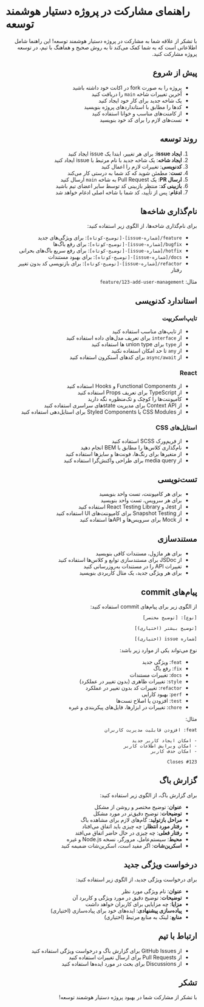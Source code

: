 # راهنمای مشارکت در پروژه دستیار هوشمند توسعه

<div dir="rtl">

با تشکر از علاقه شما به مشارکت در پروژه دستیار هوشمند توسعه! این راهنما شامل اطلاعاتی است که به شما کمک می‌کند تا به روش صحیح و هماهنگ با تیم، در توسعه پروژه مشارکت کنید.

## پیش از شروع

- پروژه را به صورت fork در اکانت خود داشته باشید
- آخرین تغییرات شاخه `main` را دریافت کنید
- یک شاخه جدید برای کار خود ایجاد کنید
- کدها را مطابق با استانداردهای پروژه بنویسید
- از کامنت‌های مناسب و خوانا استفاده کنید
- تست‌های لازم را برای کد خود بنویسید

## روند توسعه

1. **ایجاد issue**: برای هر تغییر، ابتدا یک issue ایجاد کنید
2. **ایجاد شاخه**: یک شاخه جدید با نام مرتبط با issue ایجاد کنید
3. **کدنویسی**: تغییرات لازم را اعمال کنید
4. **تست**: مطمئن شوید که کد شما به درستی کار می‌کند
5. **ارسال PR**: یک Pull Request به شاخه `main` ارسال کنید
6. **بازبینی کد**: منتظر بازبینی کد توسط سایر اعضای تیم باشید
7. **ادغام**: پس از تأیید، کد شما با شاخه اصلی ادغام خواهد شد

## نام‌گذاری شاخه‌ها

برای نام‌گذاری شاخه‌ها، از الگوی زیر استفاده کنید:

- `feature/[شماره-issue]-[توضیح-کوتاه]`: برای ویژگی‌های جدید
- `bugfix/[شماره-issue]-[توضیح-کوتاه]`: برای رفع باگ‌ها
- `hotfix/[شماره-issue]-[توضیح-کوتاه]`: برای رفع سریع باگ‌های بحرانی
- `docs/[شماره-issue]-[توضیح-کوتاه]`: برای بهبود مستندات
- `refactor/[شماره-issue]-[توضیح-کوتاه]`: برای بازنویسی کد بدون تغییر رفتار

مثال: `feature/123-add-user-management`

## استاندارد کدنویسی

### تایپ‌اسکریپت

- از تایپ‌های مناسب استفاده کنید
- از `interface` برای تعریف مدل‌های داده استفاده کنید
- از `type` برای union type ها استفاده کنید
- از `any` تا حد امکان استفاده نکنید
- از `async/await` برای کدهای آسنکرون استفاده کنید

### React

- از Functional Components و Hooks استفاده کنید
- از TypeScript برای تعریف Props استفاده کنید
- کامپوننت‌ها را کوچک و تک‌منظوره نگه دارید
- از Context API برای مدیریت state‌های سراسری استفاده کنید
- از CSS Modules یا Styled Components برای استایل‌دهی استفاده کنید

### استایل‌های CSS

- از فریم‌ورک SCSS استفاده کنید
- نام‌گذاری کلاس‌ها را مطابق با BEM انجام دهید
- از متغیرها برای رنگ‌ها، فونت‌ها و سایزها استفاده کنید
- از media query برای طراحی واکنش‌گرا استفاده کنید

## تست‌نویسی

- برای هر کامپوننت، تست واحد بنویسید
- برای هر سرویس، تست واحد بنویسید
- از Jest و React Testing Library استفاده کنید
- از Snapshot Testing برای کامپوننت‌های UI استفاده کنید
- از Mock برای سرویس‌ها و API‌ها استفاده کنید

## مستندسازی

- برای هر ماژول، مستندات کافی بنویسید
- از JSDoc برای مستندسازی توابع و کلاس‌ها استفاده کنید
- تغییرات API را در مستندات به‌روزرسانی کنید
- برای هر ویژگی جدید، یک مثال کاربردی بنویسید

## پیام‌های commit

از الگوی زیر برای پیام‌های commit استفاده کنید:

```
[نوع]: [توضیح مختصر]

[توضیح بیشتر (اختیاری)]

[شماره issue (اختیاری)]
```

نوع می‌تواند یکی از موارد زیر باشد:
- `feat`: ویژگی جدید
- `fix`: رفع باگ
- `docs`: تغییرات مستندات
- `style`: تغییرات ظاهری (بدون تغییر در عملکرد)
- `refactor`: تغییرات کد بدون تغییر در عملکرد
- `perf`: بهبود کارایی
- `test`: افزودن یا اصلاح تست‌ها
- `chore`: تغییرات در ابزارها، فایل‌های پیکربندی و غیره

مثال:
```
feat: افزودن قابلیت مدیریت کاربران

- امکان ایجاد کاربر جدید
- امکان ویرایش اطلاعات کاربر
- امکان حذف کاربر

Closes #123
```

## گزارش باگ

برای گزارش باگ، از الگوی زیر استفاده کنید:

- **عنوان**: توضیح مختصر و روشن از مشکل
- **توضیحات**: توضیح دقیق‌تر در مورد مشکل
- **مراحل بازتولید**: گام‌های لازم برای مشاهده باگ
- **رفتار مورد انتظار**: چه چیزی باید اتفاق می‌افتاد
- **رفتار فعلی**: چه چیزی در حال حاضر اتفاق می‌افتد
- **محیط**: سیستم‌عامل، مرورگر، نسخه Node.js و غیره
- **اسکرین‌شات**: اگر مفید است، اسکرین‌شات ضمیمه کنید

## درخواست ویژگی جدید

برای درخواست ویژگی جدید، از الگوی زیر استفاده کنید:

- **عنوان**: نام ویژگی مورد نظر
- **توضیحات**: توضیح دقیق در مورد ویژگی و کاربرد آن
- **مزایا**: چه مزایایی برای کاربران خواهد داشت
- **پیاده‌سازی پیشنهادی**: ایده‌های خود برای پیاده‌سازی (اختیاری)
- **منابع**: لینک به منابع مرتبط (اختیاری)

## ارتباط با تیم

- از GitHub Issues برای گزارش باگ و درخواست ویژگی استفاده کنید
- از Pull Requests برای ارسال تغییرات استفاده کنید
- از Discussions برای بحث در مورد ایده‌ها استفاده کنید

## تشکر

با تشکر از مشارکت شما در بهبود پروژه دستیار هوشمند توسعه!

</div> 